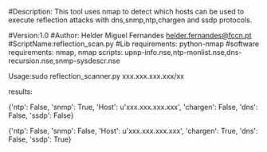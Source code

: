 #Description: This tool uses nmap to detect which hosts can be used to execute reflection attacks with dns,snmp,ntp,chargen and ssdp protocols. 


#Version:1.0
#Author: Helder Miguel Fernandes <helder.fernandes@fccn.pt>
#ScriptName:reflection_scan.py
#Lib requirements: python-nmap
#software requirements: nmap, nmap scripts: upnp-info.nse,ntp-monlist.nse,dns-recursion.nse,snmp-sysdescr.nse




Usage:sudo reflection_scanner.py xxx.xxx.xxx.xxx/xx

results:

{'ntp': False, 'snmp': True, 'Host': u'xxx.xxx.xxx.xxx', 'chargen': False, 'dns': False, 'ssdp': False}

{'ntp': False, 'snmp': False, 'Host': u'xxx.xxx.xxx.xxx', 'chargen': True, 'dns': False, 'ssdp': True}


